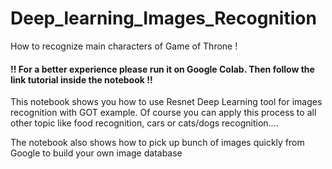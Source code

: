 # Deep_learning_Images_Recognition
How to recognize main characters of Game of Throne !

#### !! For a better experience please run it on Google Colab. Then follow the link tutorial inside the notebook !!



This notebook shows you how to use Resnet Deep Learning tool for images recognition with GOT example.
Of course you can apply this process to all other topic like food recognition, cars or cats/dogs recognition....


The notebook also shows how to pick up bunch of images quickly from Google to build your own image database




